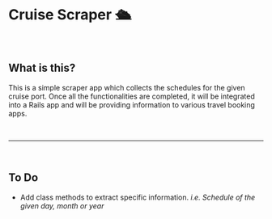 # Cruise Scraper 🛳

<br/>

## What is this?

This is a simple scraper app which collects the schedules for the given cruise port. Once all the functionalities are completed, it will be integrated into a Rails app and will be providing information to various travel booking apps.

<br/>

---

<br/>

## To Do

* Add class methods to extract specific information. _i.e. Schedule of the given day, month or year_

